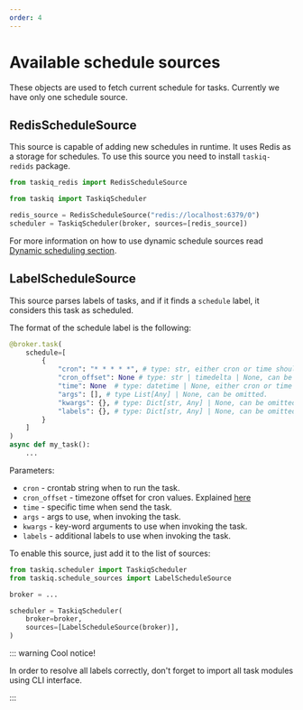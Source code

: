 ```yaml
---
order: 4
---
```


# Available schedule sources

These objects are used to fetch current schedule for tasks.
Currently we have only one schedule source.

## RedisScheduleSource

This source is capable of adding new schedules in runtime. It uses Redis as a storage for schedules.
To use this source you need to install `taskiq-redids` package.

```python
from taskiq_redis import RedisScheduleSource

from taskiq import TaskiqScheduler

redis_source = RedisScheduleSource("redis://localhost:6379/0")
scheduler = TaskiqScheduler(broker, sources=[redis_source])
```

For more information on how to use dynamic schedule sources read [Dynamic scheduling section](../guide/scheduling-tasks.md#dynamic-scheduling).


## LabelScheduleSource

This source parses labels of tasks, and if it finds a `schedule` label, it considers this task as scheduled.

The format of the schedule label is the following:

```python
@broker.task(
    schedule=[
        {
            "cron": "* * * * *", # type: str, either cron or time shoule be specified.
            "cron_offset": None # type: str | timedelta | None, can be ommited.
            "time": None  # type: datetime | None, either cron or time shoule be specified.
            "args": [], # type List[Any] | None, can be omitted.
            "kwargs": {}, # type: Dict[str, Any] | None, can be omitted.
            "labels": {}, # type: Dict[str, Any] | None, can be omitted.
        }
    ]
)
async def my_task():
    ...
```

Parameters:

- `cron` - crontab string when to run the task.
- `cron_offset` - timezone offset for cron values. Explained [here](../guide/scheduling-tasks.md#working-with-timezones)
- `time` - specific time when send the task.
- `args` - args to use, when invoking the task.
- `kwargs` - key-word arguments to use when invoking the task.
- `labels` - additional labels to use when invoking the task.

To enable this source, just add it to the list of sources:

```python
from taskiq.scheduler import TaskiqScheduler
from taskiq.schedule_sources import LabelScheduleSource

broker = ...

scheduler = TaskiqScheduler(
    broker=broker,
    sources=[LabelScheduleSource(broker)],
)
```

::: warning Cool notice!

In order to resolve all labels correctly, don't forget to import
all task modules using CLI interface.

:::
